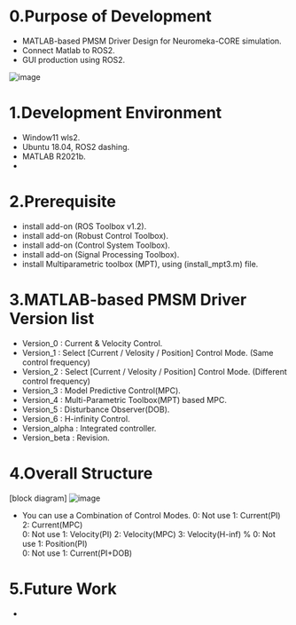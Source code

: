 # 0.Purpose of Development
- MATLAB-based PMSM Driver Design for Neuromeka-CORE simulation.
- Connect Matlab to ROS2.
- GUI production using ROS2.


![image](https://user-images.githubusercontent.com/75024315/146763956-3ee05afc-aec2-4340-8faa-a56a176816a1.png)


# 1.Development Environment
- Window11 wls2.
- Ubuntu 18.04, ROS2 dashing.
- MATLAB R2021b.
- 
# 2.Prerequisite
- install add-on (ROS Toolbox v1.2).
- install add-on (Robust Control Toolbox).
- install add-on (Control System Toolbox).
- install add-on (Signal Processing Toolbox).
- install Multiparametric toolbox (MPT), using (install_mpt3.m) file.

# 3.MATLAB-based PMSM Driver Version list
- Version_0 : Current & Velocity Control.
- Version_1 : Select [Current / Velosity / Position] Control Mode. (Same control frequency)
- Version_2 : Select [Current / Velosity / Position] Control Mode. (Different control frequency)
- Version_3 : Model Predictive Control(MPC).
- Version_4 : Multi-Parametric Toolbox(MPT) based MPC.
- Version_5 : Disturbance Observer(DOB).
- Version_6 : H-infinity Control. 
- Version_alpha : Integrated controller.
- Version_beta : Revision.

# 4.Overall Structure
[block diagram]
![image](https://user-images.githubusercontent.com/75024315/146320252-668cc404-c65a-4717-9e4b-b3a94f3cee56.png)
- You can use a Combination of Control Modes.
  0: Not use      1: Current(PI)   2: Current(MPC)      
  0: Not use      1: Velocity(PI)  2: Velocity(MPC) 3: Velocity(H-inf)    %
  0: Not use      1: Position(PI)      
  0: Not use      1: Current(PI+DOB)

# 5.Future Work
- 
